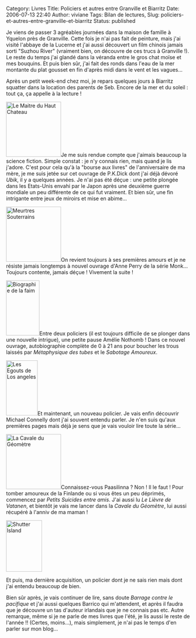 Category: Livres
Title: Policiers et autres entre Granville et Biarritz
Date: 2006-07-13 22:40
Author: viviane
Tags: Bilan de lectures, 
Slug: policiers-et-autres-entre-granville-et-biarritz
Status: published

Je viens de passer 3 agréables journées dans la maison de famille à Yquelon près de Granville. Cette fois je n'ai pas fait de peinture, mais j'ai visité l'abbaye de la Lucerne et j'ai aussi découvert un film chinois jamais sorti "Suzhou River" (vraiment bien, on découvre de ces trucs à Granville !). Le reste du temps j'ai glandé dans la véranda entre le gros chat moïse et mes bouquins. Et puis bien sûr, j'ai fait des ronds dans l'eau de la mer montante du plat gousset en fin d'après midi dans le vent et les vagues...

Après un petit week-end chez moi, je repars quelques jours à Biarritz squatter dans la location des parents de Seb. Encore de la mer et du soleil : tout ça, ça appelle à la lecture !

<img class="alignleft size-full wp-image-523" title="Le Maitre du Haut Chateau" src="http://www.viviane-voyages.com/wp-content/uploads/2006/07/1.jpg" alt="Le Maitre du Haut Chateau" width="150" height="150" />Je me suis rendue compte que j'aimais beaucoup la science fiction. Simple constat : je n'y connais rien, mais quand je lis j'adore. C'est pour cela qu'à la "bourse aux livres" de l'anniversaire de ma mère, je me suis jetée sur cet ouvrage de P.K.Dick dont j'ai déjà dévoré <em>Ubik</em>, il y a quelques années. Je n'ai pas été déçue : une petite plongée dans les Etats-Unis envahi par le Japon après une deuxième guerre mondiale un peu différente de ce qui fut vraiment. Et bien sûr, une fin intrigante entre jeux de miroirs et mise en abime...

<img class="alignleft size-full wp-image-524" title="Meurtres Souterrains" src="http://www.viviane-voyages.com/wp-content/uploads/2006/07/2.jpg" alt="Meurtres Souterrains" width="150" height="150" />On revient toujours à ses premières amours et je ne résiste jamais longtemps à nouvel ouvrage d'Anne Perry de la série Monk... Toujours contente, jamais déçue ! Vivement la suite !

<img class="alignleft size-full wp-image-525" title="Biographie de la faim" src="http://www.viviane-voyages.com/wp-content/uploads/2006/07/3.jpg" alt="Biographie de la faim" width="91" height="150" />Entre deux policiers (il est toujours difficile de se plonger dans une nouvelle intrigue), une petite pause Amélie Nothomb ! Dans ce nouvel ouvrage, autobiographie complète de 0 à 21 ans pour boucher les trous laissés par <em>Métaphysique des tubes </em>et le <em>Sabotage Amoureux</em>.

<img class="alignleft size-full wp-image-526" title="Les Egouts de Los angeles" src="http://www.viviane-voyages.com/wp-content/uploads/2006/07/4.jpg" alt="Les Egouts de Los angeles" width="86" height="150" />Et maintenant, un nouveau policier. Je vais enfin découvrir Michael Connelly dont j'ai souvent entendu parler. Je n'en suis qu'aux premières pages mais déjà je sens que je vais vouloir lire toute la série...

<img class="alignleft size-full wp-image-527" title="La Cavale du Géomètre" src="http://www.viviane-voyages.com/wp-content/uploads/2006/07/5.jpg" alt="La Cavale du Géomètre" width="150" height="150" />Connaissez-vous Paasilinna ? Non ! Il le faut ! Pour tomber amoureux de la Finlande ou si vous êtes un peu déprimés, commencez par <em>Petits Suicides entre amis</em>. J'ai aussi lu <em>Le Lièvre de Vatanen</em>, et bientôt je vais me lancer dans la <em>Cavale du Géomètre</em>, lui aussi récupéré à l'anniv de ma maman !

<img class="size-full wp-image-528 alignleft" title="Shutter Island" src="http://www.viviane-voyages.com/wp-content/uploads/2006/07/6.jpg" alt="Shutter Island" width="98" height="140" />

Et puis, ma dernière acquisition, un policier dont je ne sais rien mais dont j'ai entendu beaucoup de bien.

Bien sûr après, je vais continuer de lire, sans doute <em>Barrage contre le pacifique </em> et j'ai aussi quelques Barrico qui m'attendent, et après il faudra que je découvre un tas d'auteur irlandais que je ne connais pas etc.
Autre remarque, même si je ne parle de mes livres que l'été, je lis aussi le reste de l'année !! (Certes, moins...), mais simplement, je n'ai pas le temps d'en parler sur mon blog...
